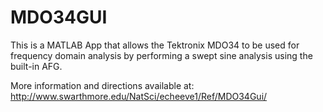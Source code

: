 # MDO34GUI
This is a MATLAB App that allows the Tektronix MDO34 to be used for frequency domain analysis by performing a swept sine analysis using the built-in AFG.  

More information and directions available at: http://www.swarthmore.edu/NatSci/echeeve1/Ref/MDO34Gui/
